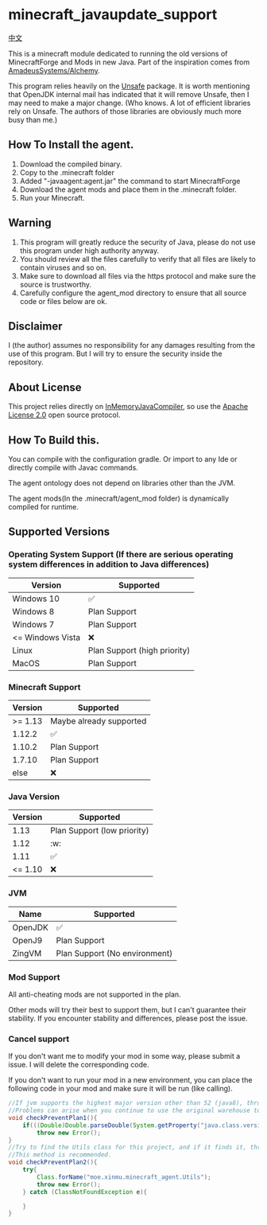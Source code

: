 # minecraft_javaupdate_support
[中文](README-zh_cn.md)

This is a minecraft module dedicated to running the old versions of MinecraftForge and Mods in new Java. Part of the inspiration comes from [AmadeusSystems/Alchemy](https://github.com/AmadeusSystems/Alchemy).

This program relies heavily on the [Unsafe](https://github.com/unofficial-openjdk/openjdk/blob/jdk/jdk/src/jdk.unsupported/share/classes/sun/misc/Unsafe.java) package. It is worth mentioning that OpenJDK internal mail has indicated that it will remove Unsafe, then I may need to make a major change. (Who knows. A lot of efficient libraries rely on Unsafe. The authors of those libraries are obviously much more busy than me.)
## How To Install the agent.
1. Download the compiled binary.
2. Copy to the .minecraft folder
3. Added "-javaagent:agent.jar" the command to start MinecraftForge
4. Download the agent mods and place them in the .minecraft folder.
5. Run your Minecraft.
## Warning
1. This program will greatly reduce the security of Java, please do not use this program under high authority anyway.
2. You should review all the files carefully to verify that all files are likely to contain viruses and so on. 
3. Make sure to download all files via the https protocol and make sure the source is trustworthy.
4. Carefully configure the agent_mod directory to ensure that all source code or files below are ok.
## Disclaimer
I (the author) assumes no responsibility for any damages resulting from the use of this program. But I will try to ensure the security inside the repository.
## About License
This project relies directly on [InMemoryJavaCompiler](https://github.com/trung/InMemoryJavaCompiler), so use the [Apache License 2.0](https://www.apache.org/licenses/LICENSE-2.0) open source protocol.
## How To Build this.
You can compile with the configuration gradle.
Or import to any Ide or directly compile with Javac commands.

The agent ontology does not depend on libraries other than the JVM.

The agent mods(In the .minecraft/agent_mod folder) is dynamically compiled for runtime.
## Supported Versions
### Operating System Support (If there are serious operating system differences in addition to Java differences)
| Version          | Supported                    |
| ---------------- | ---------------------------- |
| Windows 10       | :white_check_mark:           |
| Windows 8        | Plan Support                 |
| Windows 7        | Plan Support                 |
| <= Windows Vista | :x:                          |
| Linux            | Plan Support (high priority) |
| MacOS            | Plan Support                 |

### Minecraft Support
| Version  | Supported               |
| -------- | ----------------------- |
| >= 1.13  | Maybe already supported |
| 1.12.2   | :white_check_mark:      |
| 1.10.2   | Plan Support            |
| 1.7.10   | Plan Support            |
| else     | :x:                     |

### Java Version
| Version  | Supported                    |
| -------- | ---------------------------- |
| 1.13     | Plan Support (low priority)  |
| 1.12     | :w:                          |
| 1.11     | :white_check_mark:           |
| <= 1.10  | :x:                          |

### JVM 
| Name     | Supported                     |
| -------- | ----------------------------- |
| OpenJDK  | :white_check_mark:            |
| OpenJ9   | Plan Support                  |
| ZingVM   | Plan Support (No environment) |

### Mod Support
All anti-cheating mods are not supported in the plan.

Other mods will try their best to support them, but I can't guarantee their stability.  If you encounter stability and differences, please post the issue.

### Cancel support
If you don't want me to modify your mod in some way, please submit a issue. I will delete the corresponding code.

If you don't want to run your mod in a new environment, you can place the following code in your mod and make sure it will be run (like calling).

```java
//If jvm supports the highest major version other than 52 (java8), throw an error.
//Problems can arise when you continue to use the original warehouse to develop mods for new versions of the game.
void checkPreventPlan1(){
    if(((Double)Double.parseDouble(System.getProperty("java.class.version"))).intValue()!=52)
        throw new Error();
}
//Try to find the Utils class for this project, and if it finds it, throw an error. 
//This method is recommended.
void checkPreventPlan2(){
    try{
        Class.forName("moe.xinmu.minecraft_agent.Utils");
        throw new Error();
    } catch (ClassNotFoundException e){

    }
}
```
